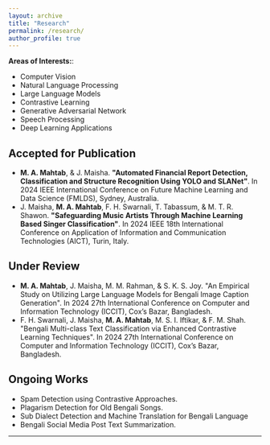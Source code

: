 ```yaml
---
layout: archive
title: "Research"
permalink: /research/
author_profile: true
---
```

<b>Areas of Interests:</b>:
* Computer Vision
* Natural Language Processing
* Large Language Models
* Contrastive Learning
* Generative Adversarial Network
* Speech Processing
* Deep Learning Applications
  
## Accepted for Publication

* <b>M. A. Mahtab</b>, & J. Maisha. <b>"Automated Financial Report Detection, Classification and Structure Recognition Using YOLO and SLANet"</b>. In 2024 IEEE International Conference on Future Machine Learning and Data Science (FMLDS), Sydney, Australia.
* J. Maisha, <b>M. A. Mahtab</b>, F. H. Swarnali, T. Tabassum, & M. T. R. Shawon. <b>"Safeguarding Music Artists Through Machine Learning Based Singer Classification"</b>. In 2024 IEEE 18th International Conference on Application of Information and Communication Technologies (AICT), Turin, Italy.
  
## Under Review

* <b>M. A. Mahtab</b>, J. Maisha, M. M. Rahman, & S. K. S. Joy. "An Empirical Study on Utilizing Large Language Models for Bengali Image Caption Generation". In 2024 27th International Conference on Computer and Information Technology (ICCIT), Cox’s Bazar, Bangladesh.
* F. H. Swarnali, J. Maisha, <b>M. A. Mahtab</b>, M. S. I. Iftikar, & F. M. Shah. "Bengali Multi-class Text Classification via Enhanced Contrastive Learning Techniques". In 2024 27th International Conference on Computer and Information Technology (ICCIT), Cox’s Bazar, Bangladesh.

## Ongoing Works

* Spam Detection using Contrastive Approaches.
* Plagarism Detection for Old Bengali Songs.
* Sub Dialect Detection and Machine Translation for Bengali Language
* Bengali Social Media Post Text Summarization.

__________________________________________________